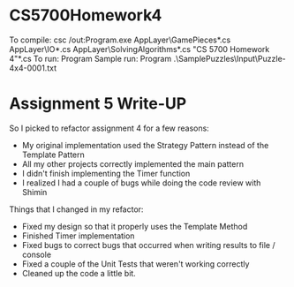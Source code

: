 # CS5700Homework4

To compile: csc /out:Program.exe AppLayer\GamePieces\*.cs AppLayer\IO\*.cs AppLayer\SolvingAlgorithms\*.cs "CS 5700 Homework 4"\*.cs
To run: Program <inputFile> <outputFile>
Sample run: Program .\SamplePuzzles\Input\Puzzle-4x4-0001.txt

# Assignment 5 Write-UP

So I picked to refactor assignment 4 for a few reasons:
- My original implementation used the Strategy Pattern instead of the Template Pattern
- All my other projects correctly implemented the main pattern
- I didn't finish implementing the Timer function
- I realized I had a couple of bugs while doing the code review with Shimin

Things that I changed in my refactor:
- Fixed my design so that it properly uses the Template Method
- Finished Timer implementation
- Fixed bugs to correct bugs that occurred when writing results to file / console
- Fixed a couple of the Unit Tests that weren't working correctly
- Cleaned up the code a little bit.